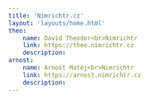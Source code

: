 ```yaml
---
title: 'Nimrichtr.cz'
layout: 'layouts/home.html'
theo:
    name: David Theodor<br>Nimrichtr
    link: https://theo.nimrichtr.cz
    description:
arnost:
    name: Arnošt Matěj<br>Nimrichtr
    link: https://arnost.nimrichtr.cz
    description:
---
```

